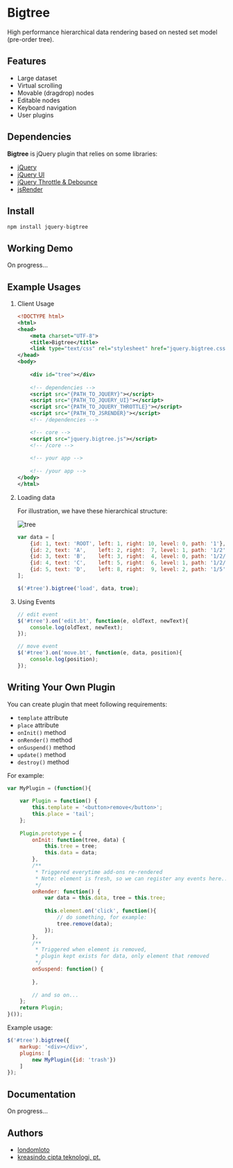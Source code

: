 # Bigtree

High performance hierarchical data rendering based on nested set model (pre-order tree).

## Features
* Large dataset
* Virtual scrolling
* Movable (dragdrop) nodes
* Editable nodes
* Keyboard navigation
* User plugins

## Dependencies

__Bigtree__ is jQuery plugin that relies on some libraries:
* [jQuery](http://code.jquery.com/jquery-2.2.1.min.js)
* [jQuery UI](http://jqueryui.com/resources/download/jquery-ui-1.11.4.zip)
* [jQuery Throttle & Debounce](http://github.com/cowboy/jquery-throttle-debounce/raw/v1.1/jquery.ba-throttle-debounce.min.js)
* [jsRender](https://www.jsviews.com/download/jsrender.min.js)

## Install
```
npm install jquery-bigtree
```

## Working Demo
On progress...

## Example Usages
1. Client Usage
    
    ```xml
    <!DOCTYPE html>
    <html>
    <head>
    	<meta charset="UTF-8">
        <title>Bigtree</title>
        <link type="text/css" rel="stylesheet" href="jquery.bigtree.css">
    </head>
    <body>
    	
        <div id="tree"></div>
        
        <!-- dependencies -->
        <script src="{PATH_TO_JQUERY}"></script>
        <script src="{PATH_TO_JQUERY_UI}"></script>
        <script src="{PATH_TO_JQUERY_THROTTLE}"></script>
        <script src="{PATH_TO_JSRENDER}"></script>
        <!-- /dependencies -->

        <!-- core -->
        <script src="jquery.bigtree.js"></script>
        <!-- /core -->
        
        <!-- your app -->
        
        <!-- /your app -->
    </body>
    </html>
    ```
    
2. Loading data
    
    For illustration, we have these hierarchical structure:

    ![tree](bigtree/tree.jpg?raw=true)
    

    ```javascript
    var data = [
        {id: 1, text: 'ROOT', left: 1, right: 10, level: 0, path: '1'},
        {id: 2, text: 'A',    left: 2, right:  7, level: 1, path: '1/2'},
        {id: 3, text: 'B',    left: 3, right:  4, level: 0, path: '1/2/3'},
        {id: 4, text: 'C',    left: 5, right:  6, level: 1, path: '1/2/4'},
        {id: 5, text: 'D',    left: 8, right:  9, level: 2, path: '1/5'}
    ];
    
    $('#tree').bigtree('load', data, true);
    ```

4. Using Events
    
    ```javascript
    // edit event
    $('#tree').on('edit.bt', function(e, oldText, newText){
        console.log(oldText, newText);
    });
    
    // move event
    $('#tree').on('move.bt', function(e, data, position){
        console.log(position);
    });
    ```

## Writing Your Own Plugin

You can create plugin that meet following requirements:
* `template` attribute
* `place` attribute
* `onInit()` method
* `onRender()` method
* `onSuspend()` method
* `update()` method
* `destroy()` method

For example:

```javascript
var MyPlugin = (function(){
    
    var Plugin = function() {
        this.template = '<button>remove</button>';
        this.place = 'tail';
    };
    
    Plugin.prototype = {
        onInit: function(tree, data) {
            this.tree = tree;
            this.data = data;
        },
        /**
         * Triggered everytime add-ons re-rendered
         * Note: element is fresh, so we can register any events here...
         */
        onRender: function() {
            var data = this.data, tree = this.tree;
                
            this.element.on('click', function(){
                // do something, for example:
                tree.remove(data);
            });
        },
        /**
         * Triggered when element is removed,
         * plugin kept exists for data, only element that removed
         */
        onSuspend: function() {
            
        },
        
        // and so on...
    };
    return Plugin;
}());
```
Example usage:
```javascript
$('#tree').bigtree({
    markup: '<div></div>',
    plugins: [
        new MyPlugin({id: 'trash'})
    ]
});
```

## Documentation
On progress...

## Authors
- [londomloto](https://github.com/londomloto)
- [kreasindo cipta teknologi, pt.](http://kct.co.id)


